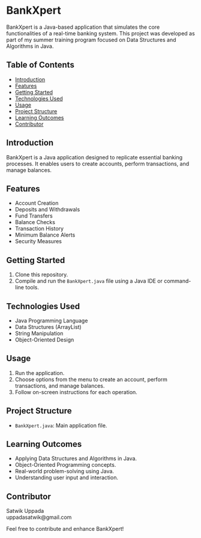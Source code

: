 <!DOCTYPE html>
<html>


<body>

<h1>BankXpert</h1>

<p>BankXpert is a Java-based application that simulates the core functionalities of a real-time banking system. This project was developed as part of my summer training program focused on Data Structures and Algorithms in Java.</p>

<h2>Table of Contents</h2>
<ul>
  <li><a href="#introduction">Introduction</a></li>
  <li><a href="#features">Features</a></li>
  <li><a href="#getting-started">Getting Started</a></li>
  <li><a href="#technologies-used">Technologies Used</a></li>
  <li><a href="#usage">Usage</a></li>
  <li><a href="#project-structure">Project Structure</a></li>
  <li><a href="#learning-outcomes">Learning Outcomes</a></li>
  <li><a href="#contributor">Contributor</a></li>
</ul>

<h2 id="introduction">Introduction</h2>
<p>BankXpert is a Java application designed to replicate essential banking processes. It enables users to create accounts, perform transactions, and manage balances.</p>

<h2 id="features">Features</h2>
<ul>
  <li>Account Creation</li>
  <li>Deposits and Withdrawals</li>
  <li>Fund Transfers</li>
  <li>Balance Checks</li>
  <li>Transaction History</li>
  <li>Minimum Balance Alerts</li>
  <li>Security Measures</li>
</ul>

<h2 id="getting-started">Getting Started</h2>
<ol>
  <li>Clone this repository.</li>
  <li>Compile and run the <code>BankXpert.java</code> file using a Java IDE or command-line tools.</li>
</ol>

<h2 id="technologies-used">Technologies Used</h2>
<ul>
  <li>Java Programming Language</li>
  <li>Data Structures (ArrayList)</li>
  <li>String Manipulation</li>
  <li>Object-Oriented Design</li>
</ul>

<h2 id="usage">Usage</h2>
<ol>
  <li>Run the application.</li>
  <li>Choose options from the menu to create an account, perform transactions, and manage balances.</li>
  <li>Follow on-screen instructions for each operation.</li>
</ol>

<h2 id="project-structure">Project Structure</h2>
<ul>
  <li><code>BankXpert.java</code>: Main application file.</li>
</ul>

<h2 id="learning-outcomes">Learning Outcomes</h2>
<ul>
  <li>Applying Data Structures and Algorithms in Java.</li>
  <li>Object-Oriented Programming concepts.</li>
  <li>Real-world problem-solving using Java.</li>
  <li>Understanding user input and interaction.</li>
</ul>

<h2 id="contributor">Contributor</h2>
<p>Satwik Uppada<br>
uppadasatwik@gmail.com</p>


<p>Feel free to contribute and enhance BankXpert!</p>

</body>
</html>

